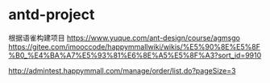 # antd-project
根据语雀构建项目
https://www.yuque.com/ant-design/course/agmsgo 
https://gitee.com/imooccode/happymmallwiki/wikis/%E5%90%8E%E5%8F%B0_%E4%BA%A7%E5%93%81%E6%8E%A5%E5%8F%A3?sort_id=9910


http://admintest.happymmall.com/manage/order/list.do?pageSize=3